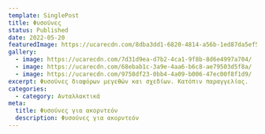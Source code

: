 ```yaml
---
template: SinglePost
title: Φυσούνες
status: Published
date: 2022-05-20
featuredImage: https://ucarecdn.com/8dba3dd1-6820-4814-a56b-1ed87da5ef5d/
gallery:
  - image: https://ucarecdn.com/7d31d9ea-d7b2-4ca1-9f8b-8d6e4997a704/
  - image: https://ucarecdn.com/68ebab1c-3a9e-4aa6-b6c8-ae79503d5f8a/
  - image: https://ucarecdn.com/9758df23-0bb4-4a09-b006-47ec00f8f1d9/
excerpt: Φυσούνες διαφόρων μεγεθών και σχεδίων. Κατόπιν παραγγελίας.
categories:
  - category: Ανταλλακτικά
meta:
  title: Φυσούνες για ακορντεόν
  description: Φυσούνες για ακορντεόν
---
```

